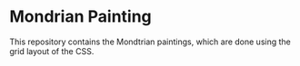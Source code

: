# Mondrian Painting

This repository contains the Mondtrian paintings, which are done using the grid layout of the CSS. 